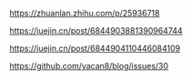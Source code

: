 https://zhuanlan.zhihu.com/p/25936718

https://juejin.cn/post/6844903881390964744

https://juejin.cn/post/6844904110446084109

https://github.com/yacan8/blog/issues/30